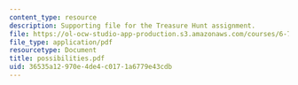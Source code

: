 ```yaml
---
content_type: resource
description: Supporting file for the Treasure Hunt assignment.
file: https://ol-ocw-studio-app-production.s3.amazonaws.com/courses/6-777j-design-and-fabrication-of-microelectromechanical-devices-spring-2007/36535a12970e4de4c0171a6779e43cdb_possibilities.pdf
file_type: application/pdf
resourcetype: Document
title: possibilities.pdf
uid: 36535a12-970e-4de4-c017-1a6779e43cdb
---
```


